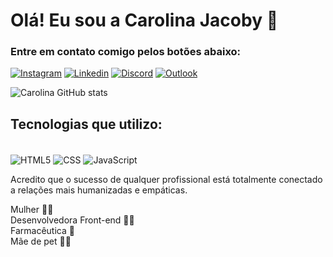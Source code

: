 # Olá! Eu sou a Carolina Jacoby 👋


### Entre em contato comigo pelos botões abaixo:

[![Instagram](https://img.shields.io/badge/Instagram-E4405F?style=for-the-badge&logo=instagram&logoColor=white)](https://www.instagram.com/sapanatech) [![Linkedin](https://img.shields.io/badge/LinkedIn-0077B5?style=for-the-badge&logo=linkedin&logoColor=white)](https://www.linkedin.com/in/ana-carolina-jacoby-%F0%9F%8C%88-5b706b106/) [![Discord](https://img.shields.io/badge/Discord-7289DA?style=for-the-badge&logo=discord&logoColor=white)](https://www.linkedin.com/in/ana-carolina-jacoby-%F0%9F%8C%88-5b706b106/) [![Outlook](https://img.shields.io/badge/Microsoft_Outlook-0078D4?style=for-the-badge&logo=microsoft-outlook&logoColor=white)](carolinajacoby@outlook.com/)

![Carolina GitHub stats](https://github-readme-stats.vercel.app/api?username=carolinajacoby&show_icons=true&theme=radical)

## Tecnologias que utilizo:
<div style = "display: inline-block"> <br/>
    <img align = "center" alt = "HTML5" src= "https://img.shields.io/badge/HTML5-E34F26?style=for-the-badge&logo=html5&logoColor=white" />
    <img align = "center" alt = "CSS"  src="https://img.shields.io/badge/CSS3-1572B6?style=for-the-badge&logo=css3&logoColor=white" />
    <img align = "center" alt = "JavaScript"  src="https://img.shields.io/badge/JavaScript-323330?style=for-the-badge&logo=javascript&logoColor=F7DF1E" /> </div><br>
    
 Acredito que o sucesso de qualquer profissional está totalmente conectado a relações mais humanizadas e empáticas. <br>
 
 Mulher 🏳️‍🌈 <br>
 Desenvolvedora Front-end 👩‍💻 <br>
 Farmacêutica 💊 <br>
 Mãe de pet 🐶🐶 <br>
